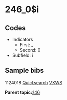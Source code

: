 # 246\_0$i

## Codes

-   Indicators
    -   First: \_
    -   Second: 0
-   Subfield: i

## Sample bibs

1124018 [Quicksearch](https://search.library.yale.edu/catalog/1124018) [VXWS](http://prodorbis.library.yale.edu:7014/vxws/GetHoldingsService?bibId=1124018)

**Parent topic:**[246](../../tags/246/246.md)

